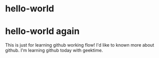 # hello-world
# hello-world again
This is just for learning github working flow!
I'd like to known more about github.
I'm learning github today with geektime.
